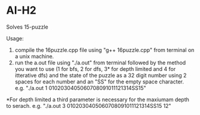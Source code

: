 AI-H2
=====

Solves 15-puzzle

Usage:
1. compile the 16puzzle.cpp file using "g++ 16puzzle.cpp" from terminal on a unix machine.
2. run the a.out file using "./a.out" from terminal followed by the method you want to use (1 for bfs, 2 for dfs, 3* for depth limited and 4 for itterative dfs) and the state of the puzzle as a 32 digit number using 2 spaces for each number and an "SS" for the empty space character. e.g. "./a.out 1 0102030405060708091011121314SS15"

*For depth limited a third parameter is necessary for the maxiumam depth to serach. e.g. "./a.out 3 0102030405060708091011121314SS15 12"
